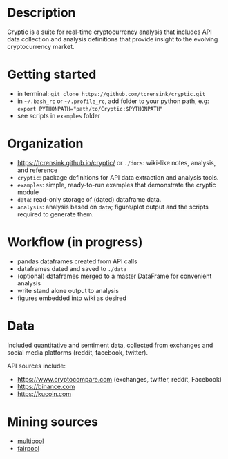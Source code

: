 # Description
Cryptic is a suite for real-time cryptocurrency analysis that includes API data collection and analysis definitions that provide insight to the evolving cryptocurrency market.

# Getting started
- in terminal: `git clone https://github.com/tcrensink/cryptic.git`
- in `~/.bash_rc` or `~/.profile_rc`, add folder to your python path, e.g: `export PYTHONPATH="path/to/Cryptic:$PYTHONPATH"
`
- see scripts in `examples` folder

# Organization
- https://tcrensink.github.io/cryptic/ or `./docs`: wiki-like notes, analysis, and reference
- `cryptic`: package definitions for API data extraction and analysis tools.
- `examples`: simple, ready-to-run examples that demonstrate the cryptic module
- `data`: read-only storage of (dated) dataframe data.
- `analysis`: analysis based on `data`; figure/plot output and the scripts required to generate them.

# Workflow (in progress)
- pandas dataframes created from API calls
- dataframes dated and saved to `./data`
- (optional) dataframes merged to a master DataFrame for convenient analysis
- write stand alone output to analysis
- figures embedded into wiki as desired

# Data
Included quantitative and sentiment data, collected from exchanges and social media platforms (reddit, facebook, twitter).  

API sources include:
- https://www.cryptocompare.com (exchanges, twitter, reddit, Facebook)
- https://binance.com
- https://kucoin.com

# Mining sources
- [multipool](https://www.multipool.us)
- [fairpool](https://fairpool.xyz)

